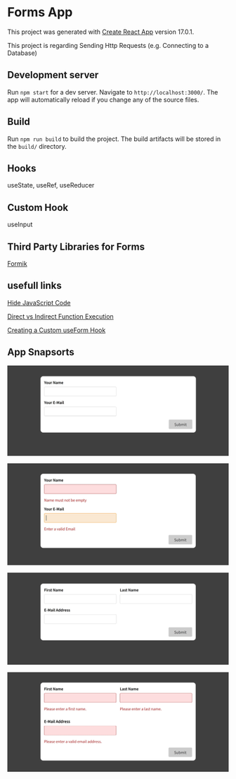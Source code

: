 # Forms App

This project was generated with [Create React App](https://reactjs.org/docs/create-a-new-react-app.html) version 17.0.1.

This project is regarding Sending Http Requests (e.g. Connecting to a Database)

## Development server

Run `npm start` for a dev server. Navigate to `http://localhost:3000/`. The app will automatically reload if you change any of the source files.

## Build

Run `npm run build` to build the project. The build artifacts will be stored in the `build/` directory.

## Hooks

useState, useRef, useReducer

## Custom Hook

useInput

## Third Party Libraries for Forms

[Formik](https://formik.org/docs/overview)

## usefull links

[Hide JavaScript Code](https://academind.com/tutorials/hide-javascript-code)

[Direct vs Indirect Function Execution](https://academind.com/tutorials/function-bind-event-execution)

[Creating a Custom useForm Hook](https://academind.com/tutorials/reactjs-a-custom-useform-hook)

## App Snapsorts
![Forms](https://github.com/vishal002/forms-app/blob/master/img/home-form.jpg?raw=true)

![Forms Validation](https://github.com/vishal002/forms-app/blob/master/img/home-form-validation.jpg?raw=true)

![Forms Validation](https://github.com/vishal002/forms-app/blob/master/img/home-basic-form.jpg?raw=true)

![Forms Validation](https://github.com/vishal002/forms-app/blob/master/img/home-basic-form-validation.jpg?raw=true)
